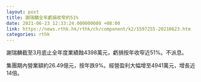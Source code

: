 ```yaml
---
layout: post
title: 謝瑞麟全年虧損收窄約51%
date: 2021-06-23 12:33:24.000000000 +08:00
link: https://news.rthk.hk/rthk/ch/component/k2/1597255-20210623.htm
categories: rthk
---
```


謝瑞麟截至3月底止全年度業績蝕4398萬元，虧損按年收窄近51%。不派息。

集團期內營業額約26.49億元，按年跌9%。經營盈利大幅增至4941萬元，增長近14倍。
